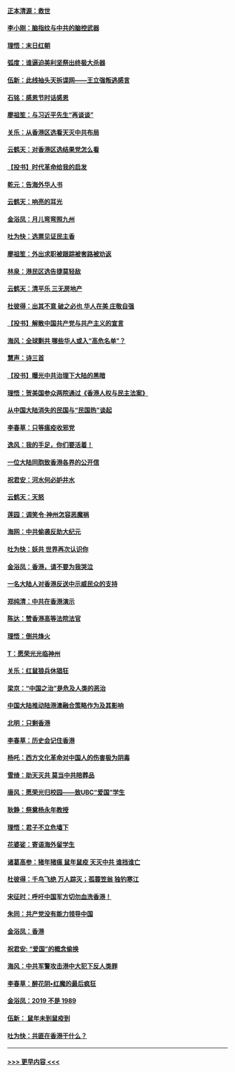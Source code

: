 #### [正本清源：救世](../pages/nsc993/n11689134.md?t=11291855) 
#### [李小刚：脑指纹与中共的脑控武器](../pages/nsc993/n11688900.md?t=11291855) 
#### [理悟：末日红朝](../pages/nsc993/n11688829.md?t=11291855) 
#### [弧度：谁逼迫美利坚祭出终极大杀器](../pages/nsc993/n11688735.md?t=11291855) 
#### [伍新：此线抽头天拆谍网——王立强叛逃感言](../pages/nsc993/n11687981.md?t=11291855) 
#### [石铭：感恩节时话感恩](../pages/nsc993/n11687568.md?t=11291855) 
#### [廖祖笙：与习近平先生“再谈谈”](../pages/nsc993/n11687005.md?t=11291855) 
#### [关乐：从香港区选看天灭中共布局](../pages/nsc993/n11686647.md?t=11291855) 
#### [云鹤天：对香港区选结果党怎么看](../pages/nsc993/n11686216.md?t=11291855) 
#### [【投书】时代革命给我的启发](../pages/nsc993/n11684287.md?t=11291855) 
#### [乾元：告海外华人书](../pages/nsc993/n11684044.md?t=11291855) 
#### [云鹤天：响亮的耳光](../pages/nsc993/n11684254.md?t=11291855) 
#### [金浴凤：月儿弯弯照九州](../pages/nsc993/n11684231.md?t=11291855) 
#### [吐为快：选票见证民主香](../pages/nsc993/n11684206.md?t=11291855) 
#### [廖祖笙：外出求职被跟踪被套路被劝返](../pages/nsc993/n11683874.md?t=11291855) 
#### [林泉：港民区选告捷莫轻敌](../pages/nsc993/n11683930.md?t=11291855) 
#### [云鹤天：清平乐 三无房地产](../pages/nsc993/n11681521.md?t=11291855) 
#### [杜彼得：出其不意 破之必也 华人在美 庄敬自强](../pages/nsc993/n11679554.md?t=11291855) 
#### [【投书】解散中国共产党与共产主义的宣言](../pages/nsc993/n11679177.md?t=11291855) 
#### [海风：全球剿共 哪些华人或入“高危名单”？](../pages/nsc993/n11678617.md?t=11291855) 
#### [慧声：诗三首](../pages/nsc993/n11678848.md?t=11291855) 
#### [【投书】曝光中共治理下大陆的黑暗](../pages/nsc993/n11678674.md?t=11291855) 
#### [理悟：贺美国参众两院通过《香港人权与民主法案》](../pages/nsc993/n11678104.md?t=11291855) 
#### [从中国大陆消失的民国与“民国热”谈起](../pages/nsc993/n11678075.md?t=11291855) 
#### [李春草：只等瘟疫收邪党](../pages/nsc993/n11677308.md?t=11291855) 
#### [逸风：我的手足，你们要活着！](../pages/nsc993/n11676352.md?t=11291855) 
#### [一位大陆同胞致香港各界的公开信](../pages/nsc993/n11675761.md?t=11291855) 
#### [祝君安：河水何必妒井水](../pages/nsc993/n11675746.md?t=11291855) 
#### [云鹤天：天怒](../pages/nsc993/n11675718.md?t=11291855) 
#### [莲园：调笑令‧神州怎容恶魔祸](../pages/nsc993/n11675648.md?t=11291855) 
#### [海网：中共偷袭反助大纪元](../pages/nsc993/n11673515.md?t=11291855) 
#### [吐为快：妖共 世界再次认识你](../pages/nsc993/n11673506.md?t=11291855) 
#### [金浴凤：香港，请不要为我哭泣](../pages/nsc993/n11673248.md?t=11291855) 
#### [一名大陆人对香港反送中示威民众的支持](../pages/nsc993/n11672615.md?t=11291855) 
#### [郑纯清：中共在香港演示](../pages/nsc993/n11670539.md?t=11291855) 
#### [陈达：赞香港高等法院法官](../pages/nsc993/n11669542.md?t=11291855) 
#### [理悟：倒共烽火](../pages/nsc993/n11668844.md?t=11291855) 
#### [T：愿荣光光临神州](../pages/nsc993/n11668421.md?t=11291855) 
#### [关乐：红鼠狼兵休猖狂](../pages/nsc993/n11668378.md?t=11291855) 
#### [梁京：“中国之治”是危及人类的恶治](../pages/nsc993/n11668328.md?t=11291855) 
#### [中国大陆推动陆港澳融合策略作为及其影响](../pages/nsc993/n11668157.md?t=11291855) 
#### [北明：只剩香港](../pages/nsc993/n11668002.md?t=11291855) 
#### [李春草：历史会记住香港](../pages/nsc993/n11667927.md?t=11291855) 
#### [杨吒：西方文化革命对中国人的伤害极为阴毒](../pages/nsc993/n11664521.md?t=11291855) 
#### [雪绮：助天灭共 莫当中共陪葬品](../pages/nsc993/n11662650.md?t=11291855) 
#### [唐风：愿荣光归校园——致UBC“爱国”学生](../pages/nsc993/n11662194.md?t=11291855) 
#### [耿静：祭奠杨永年教授](../pages/nsc993/n11662514.md?t=11291855) 
#### [理悟：君子不立危墙下](../pages/nsc993/n11662172.md?t=11291855) 
#### [花婆娑：寄语海外留学生](../pages/nsc993/n11662121.md?t=11291855) 
#### [诸葛高参：猪年猪瘟 鼠年鼠疫 天灭中共 谁挡谁亡](../pages/nsc993/n11661980.md?t=11291855) 
#### [杜彼得：千鸟飞绝 万人踪灭；孤蓑笠翁 独钓寒江](../pages/nsc993/n11661170.md?t=11291855) 
#### [宋征时：呼吁中国军方切勿血洗香港！](../pages/nsc993/n11415318.md?t=11291855) 
#### [朱同：共产党没有能力领导中国](../pages/nsc993/n11660421.md?t=11291855) 
#### [金浴凤：香港](../pages/nsc993/n11660419.md?t=11291855) 
#### [祝君安: “爱国”的概念偷换](../pages/nsc993/n11659706.md?t=11291855) 
#### [海风：中共军警攻击港中大犯下反人类罪](../pages/nsc993/n11659632.md?t=11291855) 
#### [李春草：醉花阴•红魔的最后疯狂](../pages/nsc993/n11659287.md?t=11291855) 
#### [金浴凤：2019 不是 1989](../pages/nsc993/n11657663.md?t=11291855) 
#### [伍新： 鼠年未到鼠疫到](../pages/nsc993/n11655098.md?t=11291855) 
#### [吐为快：共匪在香港干什么？](../pages/nsc993/n11654891.md?t=11291855) 

----
#### [ >>> 更早内容 <<< ](../indexes/nsc993-earlier.md)
